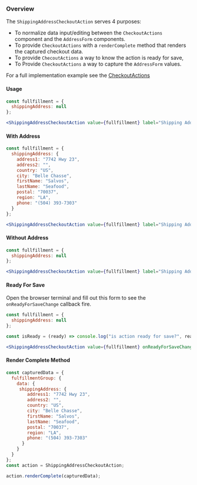 ### Overview
The `ShippingAddressCheckoutAction` serves 4 purposes:
  * To normalize data input/editing between the `CheckoutActions` component and the `AddressForm` components.
  * To provide `CheckoutActions` with a `renderComplete` method that renders the captured checkout data.
  * To provide `ChecoutActions` a way to know the action is ready for save,
  * To Provide `CheckoutActions` a way to capture the `AddressForm` values.
 
For a full implementation example see the [CheckoutActions](/#!/CheckoutActions)

#### Usage

```jsx
const fullfillment = {
  shippingAddress: null
};

<ShippingAddressCheckoutAction value={fullfillment} label="Shipping Address" stepNumber={1} />
```

#### With Address
```jsx
const fullfillment = {
  shippingAddress: {
    address1: "7742 Hwy 23",
    address2: "",
    country: "US",
    city: "Belle Chasse",
    firstName: "Salvos",
    lastName: "Seafood",
    postal: "70037",
    region: "LA",
    phone: "(504) 393-7303"
  }
};

<ShippingAddressCheckoutAction value={fullfillment} label="Shipping Address" stepNumber={1} />
```

#### Without Address
```jsx
const fullfillment = {
  shippingAddress: null
};

<ShippingAddressCheckoutAction value={fullfillment} label="Shipping Address" stepNumber={1} />
```

#### Ready For Save
Open the browser terminal and fill out this form to see the `onReadyForSaveChange` callback fire.
```jsx
const fullfillment = {
  shippingAddress: null
};

const isReady = (ready) => console.log("is action ready for save?", ready);

<ShippingAddressCheckoutAction value={fullfillment} onReadyForSaveChange={isReady} label="Shipping Address" stepNumber={1} />
```

#### Render Complete Method
```jsx
const capturedData = {
  fulfillmentGroup: {
    data: {
     shippingAddress: {
        address1: "7742 Hwy 23",
        address2: "",
        country: "US",
        city: "Belle Chasse",
        firstName: "Salvos",
        lastName: "Seafood",
        postal: "70037",
        region: "LA",
        phone: "(504) 393-7303"
      }
    }
  }
};
const action = ShippingAddressCheckoutAction;

action.renderComplete(capturedData);

```
